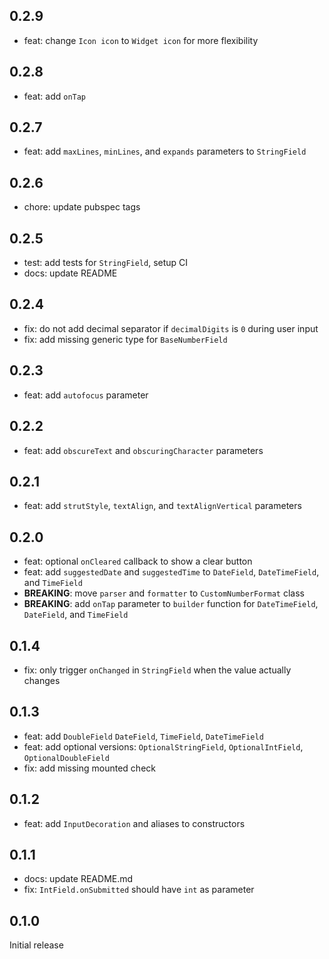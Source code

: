 ## 0.2.9

- feat: change `Icon icon` to `Widget icon` for more flexibility

## 0.2.8

- feat: add `onTap`

## 0.2.7

- feat: add `maxLines`, `minLines`, and `expands` parameters to `StringField`

## 0.2.6

- chore: update pubspec tags

## 0.2.5

- test: add tests for `StringField`, setup CI
- docs: update README

## 0.2.4

- fix: do not add decimal separator if `decimalDigits` is `0` during user input
- fix: add missing generic type for `BaseNumberField`

## 0.2.3

- feat: add `autofocus` parameter

## 0.2.2

- feat: add `obscureText` and `obscuringCharacter` parameters

## 0.2.1

- feat: add `strutStyle`, `textAlign`, and `textAlignVertical` parameters

## 0.2.0

- feat: optional `onCleared` callback to show a clear button
- feat: add `suggestedDate` and `suggestedTime` to `DateField`, `DateTimeField`, and `TimeField`
- **BREAKING**: move `parser` and `formatter` to `CustomNumberFormat` class
- **BREAKING**: add `onTap` parameter to `builder` function for `DateTimeField`, `DateField`, and `TimeField`

## 0.1.4

- fix: only trigger `onChanged` in `StringField` when the value actually changes

## 0.1.3

- feat: add `DoubleField` `DateField`, `TimeField`, `DateTimeField`
- feat: add optional versions: `OptionalStringField`, `OptionalIntField`, `OptionalDoubleField`
- fix: add missing mounted check

## 0.1.2

- feat: add `InputDecoration` and aliases to constructors

## 0.1.1

- docs: update README.md
- fix: `IntField.onSubmitted` should have `int` as parameter

## 0.1.0

Initial release
